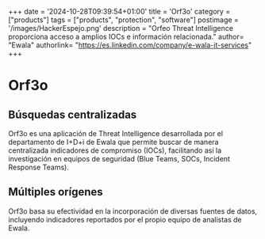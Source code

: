 +++
date = '2024-10-28T09:39:54+01:00'
title = 'Orf3o'
category = ["products"]
tags = ["products", "protection", "software"]
postimage = '/images/HackerEspejo.png'
description = "Orfeo Threat Intelligence proporciona acceso a amplios IOCs e información relacionada."
author= "Ewala"
authorlink= "https://es.linkedin.com/company/e-wala-it-services"
+++


# Orf3o

## Búsquedas centralizadas

Orf3o es una aplicación de Threat Intelligence desarrollada por el departamento de I+D+i de Ewala que permite buscar de manera centralizada indicadores de compromiso (IOCs), facilitando así la investigación en equipos de seguridad (Blue Teams, SOCs, Incident Response Teams).

## Múltiples orígenes

Orf3o basa su efectividad en la incorporación de diversas fuentes de datos, incluyendo indicadores reportados por el propio equipo de analistas de Ewala.
